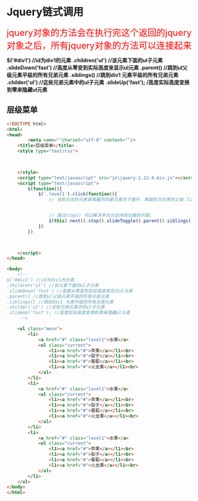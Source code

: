 # Jquery链式调用

<font color='red' size='5px'>
jquery对象的方法会在执行完这个返回的jquery对象之后，所有jquery对象的方法可以连接起来
</font>



**$('#div1')                   //id为div1的元素**
**.children('ul')                   //该元素下面的ul子元素**
**.slideDown('fast')                   //高度从零变到实际高度来显示ul元素**
**.parent()                         //跳到ul父级元素平级的所有兄弟元素**
**.siblings()                        //跳到div1 元素平级的所有兄弟元素**
**.childer('ul')                     //这些兄弟元素中的ul子元素**
**.slideUp('fast');                    /高度实际高度变换到零来隐藏ul元素**



## 层级菜单

```html
<!DOCTYPE html>
<html>
<head>
		<meta name=""charset="utf-8" content=""/>
	<title>层级菜单</title>
	<style type="text/css">
		


	</style>
	<script type="text/javascript" src="js\jquery-1.12.4.min.js"></script>
	<script type="text/javascript">
		$(function(){
			$('.level1').click(function(){
				// 当前点击的元素紧挨着的同辈元素向下展开，再跳到次元素的父级（li）,再跳到此父级的其他同辈元素(li),选择其他同辈元素(li)的子元素(li),然后他向上收起。


				// 通过stop() 可以解决多次点击持续动画的问题。
				$(this).next().stop().slideToggle().parent().siblings().children('ul').slideUp();
			})
		})
		


	</script>
</head>

<body>
	<!-- 
$('#div1') //id为div1的元素
.children('ul') //该元素下面的ul子元素
.slideDown('fast') //高度从零变到实际高度来显示ul元素
.parent() //跳到ul父级元素平级的所有兄弟元素
.siblings() //跳到div1 元素平级的所有兄弟元素
.childer('ul') //这些兄弟元素中的ul子元素
.slideUp('fast'); //高度实际高度变换到零来隐藏ul元素
	 -->

	<ul class="meun">
		<li>
			<a href="#" class="level1">水果</a>
			<ul class="current">
				<l1><a href="#">苹果</a></l1><br>
				<l1><a href="#">梨子</a></l1><br>
				<l1><a href="#">葡萄</a></l1><br>
				<l1><a href="#">火龙果</a></l1><br>
			</ul>
		</li>
		<li>
			<a href="#" class="level1">水果</a>
			<ul class="current">
				<l1><a href="#">苹果</a></l1><br>
				<l1><a href="#">梨子</a></l1><br>
				<l1><a href="#">葡萄</a></l1><br>
				<l1><a href="#">火龙果</a></l1><br>
			</ul>
		</li>
		<li>
			<a href="#" class="level1">水果</a>
			<ul class="current">
				<l1><a href="#">苹果</a></l1><br>
				<l1><a href="#">梨子</a></l1><br>
				<l1><a href="#">葡萄</a></l1><br>
				<l1><a href="#">火龙果</a></l1><br>
			</ul>
		</li>		
	</ul>
</body>
</html>
```

